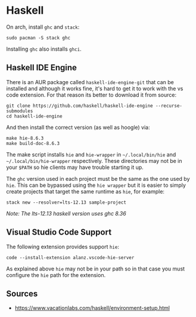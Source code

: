 # Haskell
On arch, install `ghc` and `stack`:

    sudo pacman -S stack ghc

Installing `ghc` also installs `ghci`.

## Haskell IDE Engine
There is an AUR package called `haskell-ide-engine-git` that can be installed and although it works fine, it's hard to get it to work with the vs code extension. For that reason its better to download it from source:

    git clone https://github.com/haskell/haskell-ide-engine --recurse-submodules
    cd haskell-ide-engine

And then install the correct version (as well as hoogle) via:

    make hie-8.6.3
    make build-doc-8.6.3

The make script installs `hie` and `hie-wrapper` in `~/.local/bin/hie` and `~/.local/bin/hie-wrapper` respectively. These directories may not be in your `$PATH` so hie clients may have trouble starting it up.

The `ghc` version used in each project must be the same as the one used by `hie`. This can be bypassed using the `hie wrapper` but it is easier to simply create projects that target the same runtime as `hie`, for example:

    stack new --resolver=lts-12.13 sample-project

*Note: The lts-12.13 haskell version uses ghc 8.36*

## Visual Studio Code Support
The following extension provides support `hie`:

    code --install-extension alanz.vscode-hie-server

As explained above `hie` may not be in your path so in that case you must configure the `hie` path for the extension.

## Sources
- https://www.vacationlabs.com/haskell/environment-setup.html